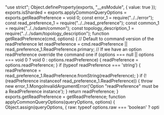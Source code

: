 "use strict";
Object.defineProperty(exports, "__esModule", { value: true });
exports.isSharded = exports.applyCommonQueryOptions = exports.getReadPreference = void 0;
const error_1 = require("../../error");
const read_preference_1 = require("../../read_preference");
const common_1 = require("../../sdam/common");
const topology_description_1 = require("../../sdam/topology_description");
function getReadPreference(cmd, options) {
    // Default to command version of the readPreference
    let readPreference = cmd.readPreference || read_preference_1.ReadPreference.primary;
    // If we have an option readPreference override the command one
    if (options === null || options === void 0 ? void 0 : options.readPreference) {
        readPreference = options.readPreference;
    }
    if (typeof readPreference === 'string') {
        readPreference = read_preference_1.ReadPreference.fromString(readPreference);
    }
    if (!(readPreference instanceof read_preference_1.ReadPreference)) {
        throw new error_1.MongoInvalidArgumentError('Option "readPreference" must be a ReadPreference instance');
    }
    return readPreference;
}
exports.getReadPreference = getReadPreference;
function applyCommonQueryOptions(queryOptions, options) {
    Object.assign(queryOptions, {
        raw: typeof options.raw === 'boolean' ? opti